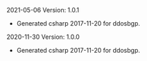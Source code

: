 2021-05-06 Version: 1.0.1
- Generated csharp 2017-11-20 for ddosbgp.

2020-11-30 Version: 1.0.0
- Generated csharp 2017-11-20 for ddosbgp.

